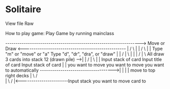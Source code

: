 # Solitaire

View file Raw

How to play game:
Play Game by running mainclass


 ------------------------------------------------------------------>  Move or Draw  <--------------------------------------------------
 |                                                                   /            \                                                    | 
 |                                                                  /              \                                                   |
 |                                          Type "m" or "move" or "a"               Type "d", "dr", "dra", or "draw"                   |
 |                                         /            |            \                               |                                 |
 |                                        /             |             \                 All draw 3 cards into stack 12 (drawn pile) -->|
 |                                       /              |              \                                                               |
 |                       Input stack of card    Input title of card     Input stack of card                                            |
 |                        you want to move       you want to move       you want to automatically ------------------------------------>|
 |                              |                       |               move to top right decks 
 |                               \                     /        
 |                                \                   /
 |<-----------------------Input stack you want to move card to
